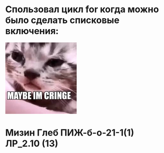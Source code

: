# Спользовал цикл for когда можно было сделать списковые включения:
![Cccat](https://github.com/GlebMizin/Imagenes/blob/master/MemmCat.jpg)
# Мизин Глеб ПИЖ-б-о-21-1(1) ЛР_2.10 (13)
